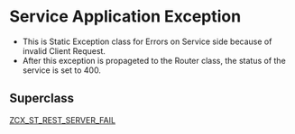 # Service Application Exception
- This is Static Exception class for Errors on Service side because of invalid Client Request.
- After this exception is propageted to the Router class, the status of the service is set to 400.

## Superclass
[ZCX_ST_REST_SERVER_FAIL](/exclass/ZCX_ST_REST_SERVER_FAIL)